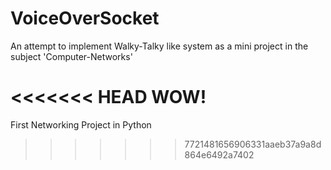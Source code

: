 # VoiceOverSocket
An attempt to implement Walky-Talky like system as a mini project in the subject 'Computer-Networks'

<<<<<<< HEAD
WOW!
=======
First Networking Project in Python
>>>>>>> 7721481656906331aaeb37a9a8d864e6492a7402
